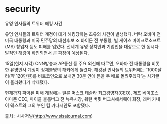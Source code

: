 # security

유명 인사들의 트위터 해킹 사건

유명 인사들의 트위터 계정이 대거 해킹당하는 초유의 사건이 발생했다. 버락 오바마 전 미국 대통령과 미국 민주당의 대선후보 조 바이든 전 부통령, 빌 게이츠 마이크로소프트(MS) 창업자 등도 피해를 입었다. 전세계 유명 정치인과 기업인을 대상으로 한 동시다발적인 해킹이 확인되면서 큰 파장이 예상된다. 

15일(현지 시각) CNN방송과 AP통신 등 주요 외신에 따르면, 오바마 전 대통령을 비롯한 유명인사 계정이 정체불명의 해커에게 뚫렸다. 해킹된 인사들의 트위터에는 '1000달러(약 120만원)를 비트코인으로 보내면 30분 안에 돈을 두 배로 돌려주겠다'는 사기글이 올라왔다가 삭제됐다.

현재까지 파악된 피해 계정에는 일론 머스크 테슬라 최고경영자(CEO), 제프 베이조스 아마존 CEO, 마이클 블룸버그 전 뉴욕시장, 워런 버핏 버크셔해서웨이 회장, 래퍼 카녜이 웨스트와 그의 부인 킴 카다시안도 포함됐다.

출처 : 시사저널(http://www.sisajournal.com)


